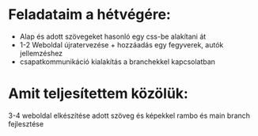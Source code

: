 # Feladataim a hétvégére:
 - Alap és adott szövegeket hasonló egy css-be alakítani át
 - 1-2 Weboldal újratervezése + hozzáadás egy fegyverek, autók jellemzéshez
 - csapatkommunikáció kialakítás a branchekkel kapcsolatban

# Amit teljesítettem közölük:
 3-4 weboldal elkészítése adott szöveg és képekkel
 rambo és main branch fejlesztése